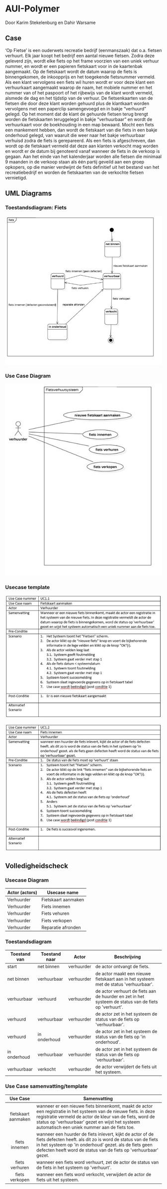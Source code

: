 # AUI-Polymer

Door Karim Stekelenburg en Dahir Warsame

## Case

‘Op Fietse’ is een ouderwets recreatie bedrijf (eenmanszaak) dat o.a. fietsen verhuurt.
Elk jaar koopt het bedrijf een aantal nieuwe fietsen. Zodra deze geleverd zijn, wordt elke fiets op
het frame voorzien van een uniek verhuur nummer, en wordt er een papieren fietskaart voor in
de kaartenbak aangemaakt.
Op de fietskaart wordt de datum waarop de fiets is binnengekomen, de inkoopprijs en het
toegekende fietsnummer vermeld.
Als een klant vervolgens een fiets wil huren wordt er voor deze klant een verhuurkaart
aangemaakt waarop de naam, het mobiele nummer en het nummer van of het paspoort of het
rijbewijs van de klant wordt vermeld, alsmede de dag en het tijdstip van de verhuur. De
fietsenkaarten van de fietsen die door deze klant worden gehuurd plus de klantkaart worden
vervolgens met een paperclip samengevoegd en in bakje “verhuurd” gelegd.
Op het moment dat de klant de gehuurde fietsen terug brengt worden de fietskaarten
teruggelegd in bakje “verhuurbaar” en wordt de verhuurkaart voor de boekhouding in een map
bewaard.
Mocht een fiets een mankement hebben, dan wordt de fietskaart van die fiets in een bakje
onderhoud gelegd, van waaruit die weer naar het bakje verhuurbaar verhuisd zodra de fiets is
gerepareerd.
Als een fiets is afgeschreven, dan wordt op de fietskaart vermeld dat deze aan klanten verkocht
mag worden en wordt er de datum bij genoteerd vanaf wanneer de fiets in de verkoop is
gegaan. Aan het einde van het kalenderjaar worden alle fietsen die minimaal 9 maanden in de
verkoop staan als één partij geveild aan een groep opkopers, op die manier verdwijnt de fiets
definitief uit het bestand van het recreatiebedrijf en worden de fietskaarten van de verkochte
fietsen vernietigd.



## UML Diagrams

### Toestandsdiagram: Fiets

![State Diagram: Fiets](img/stateDiagram.jpg)

### Use Case Diagram



![Use Case Diagram: Fietsverhuursysteem](img/useCaseDiagram.jpg)

### Usecase template

![UCTEMPLATE VAN FIETSKAAR AANMAKEN](img\useCaseTemplate1.jpg)

![UCTEMPLATE VAN FIETFS INNEMEN](img\useCaseTemplate2.jpg)

## Volledigheidscheck

### Usecase Diagram

| Actor (actors) | Usecase name        |
| -------------- | ------------------- |
| Verhuurder     | Fietskaart aanmaken |
| Verhuurder     | Fiets innemen       |
| Verhuurder     | Fiets vehuren       |
| Verhuurder     | Fiets verkopen      |
| Verhuurder     | Reparatie afronden  |

### Toestandsdiagram

| Toestand van | Toestand naar | Actor      | Beschrijving                             |
| ------------ | ------------- | ---------- | ---------------------------------------- |
| start        | net binnen    | verhuurder | de actor ontvangt de fiets.              |
| net binnen   | verhuurbaar   | verhuurder | de actor maakt een nieuwe fietskaart aan in het systeem met de status 'verhuurbaar'. |
| verhuurbaar  | verhuurd      | verhuurder | de actor verhuurt de fiets aan de huurder en zet in het systeem de status van de fiets op 'verhuurt'. |
| verhuurd     | verhuurbaar   | verhuurder | de actor zet in het systeem de status van de fiets op 'verhuurbaar'. |
| verhuurd     | in onderhoud  | verhuurder | de actor zet in het systeem de status van de fiets op 'in onderhoud'. |
| in onderhoud | verhuurbaar   | verhuurder | de actor zet in het systeem de status van de fiets op 'verhuurbaar'. |
| verhuurbaar  | verkocht      | verhuurder | de actor verwijdert de fiets uit het systeem. |

### Use Case samenvatting/template

|      Use Case       | Samenvatting                             |
| :-----------------: | ---------------------------------------- |
| fietskaart aanmaken | wanneer er een nieuwe fiets binnenkomt, maakt de actor een registratie in het systeem van de nieuwe fiets. in deze registratie vermeld de actor de kleur van de fiets, word de status op 'verhuurbaar' gezet en wijst het systeem automatisch een uniek nummer aan de fiets toe. |
|    fiets innemen    | wanneer een huurder de fiets inlevert, kijkt de actor of de fiets defecten heeft. als dit zo is word de status van de fiets in het systeem op 'in onderhoud' gezet. als de fiets geen defecten heeft word de status van de fiets op 'verhuurbaar' gezet. |
|   fiets verhuren    | wanneer een fiets word verhuurt, zet de actor de status van de fiets in het systeem op 'verhuurt'. |
|   fiets verkopen    | wanneer een fiets word verkocht, verwijdert de actor de fiets uit het systeem. |
